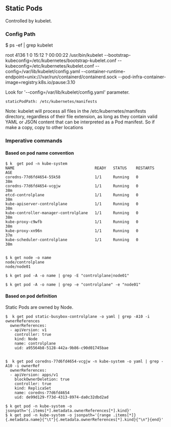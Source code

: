 ## Static Pods

Controlled by kubelet.







### Config Path

$ ps -ef | grep kubelet

root        4136       1  0 15:12 ?        00:00:22 /usr/bin/kubelet --bootstrap-kubeconfig=/etc/kubernetes/bootstrap-kubelet.conf --kubeconfig=/etc/kubernetes/kubelet.conf --config=/var/lib/kubelet/config.yaml --container-runtime-endpoint=unix:///var/run/containerd/containerd.sock --pod-infra-container-image=registry.k8s.io/pause:3.10

Look for '--config=/var/lib/kubelet/config.yaml' parameter.

```
staticPodPath: /etc/kubernetes/manifests
```
Note: kubelet will process all files in the /etc/kubernetes/manifests directory, regardless of their file extension, as long as they contain valid YAML or JSON content that can be interpreted as a Pod manifest.
So if make a copy, copy to other locations

### Imperative commands

#### Based on pod name convention 

```
$ k  get pod -n kube-system
NAME                                   READY   STATUS    RESTARTS   AGE
coredns-77d6fd4654-55k58               1/1     Running   0          38m
coredns-77d6fd4654-vcgjw               1/1     Running   0          38m
etcd-controlplane                      1/1     Running   0          38m
kube-apiserver-controlplane            1/1     Running   0          38m
kube-controller-manager-controlplane   1/1     Running   0          38m
kube-proxy-c9wfb                       1/1     Running   0          38m
kube-proxy-xn96n                       1/1     Running   0          37m
kube-scheduler-controlplane            1/1     Running   0          38m


$ k get node -o name
node/controlplane
node/node01

$ k get pod -A -o name | grep -E "controlplane|node01"

$ k get pod -A -o name | grep -e "controlplane" -e "node01"

```

#### Based on pod definition

Static Pods are owned by Node.

```
$  k get pod static-busybox-controlplane -o yaml | grep -A10 -i ownerReferences
  ownerReferences:
  - apiVersion: v1
    controller: true
    kind: Node
    name: controlplane
    uid: a95564b8-5128-442a-9b86-c90d01745bae


$  k get pod coredns-77d6fd4654-vcgjw -n kube-system -o yaml | grep -A10 -i ownerRef
  ownerReferences:
  - apiVersion: apps/v1
    blockOwnerDeletion: true
    controller: true
    kind: ReplicaSet
    name: coredns-77d6fd4654
    uid: de99d129-f73d-4313-8974-da0c32dbd2ad

$ k get pod -n kube-system -o jsonpath='{.items[*].metadata.ownerReferences[*].kind}' 
$ k get pod -n kube-system -o jsonpath='{range .items[*]}{.metadata.name}{"\t"}{.metadata.ownerReferences[*].kind}{"\n"}{end}'
```

